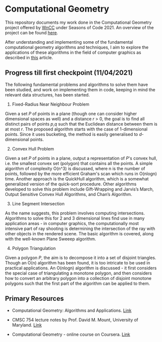 # Computational Geometry

This repository documents my work done in the Computational Geometry project offered by [WnCC](https://wncc-iitb.org) under Seasons of Code 2021. An overview of the project can be found [here](https://wncc-iitb.org/soc_projects/88-comp-geo.html).

After understanding and implementing some of the fundamental computational geometry algorithms and techniques, I aim to explore the applications of these algorithms in the field of computer graphics as described in [this](http://dpd.cs.princeton.edu/Papers/DobkinIEEE.pdf) article.

## Progress till first checkpoint (11/04/2021)

The following fundamental problems and algorithms to solve them have been studied, and work on implementing them in code, keeping in mind the relevant data structures, has been started.

1. Fixed-Radius Near Neighbour Problem

Given a set _P_ of points in a plane (though one can consider higher dimensional spaces as well) and a distance _r_ > 0, the goal is to find all distinct pairs of points _p_,_q_ such that the Euclidean distance between them is at most _r_. The proposed algorithm starts with the case of 1-dimensional points. Since it uses bucketing, the method is easily generalised to _d_-dimensional points.

2. Convex Hull Problem

Given a set _P_ of points in a plane, output a representation of _P_'s convex hull, i.e. the smallest convex set (polygon) that contains all the points. A simple algorithm of complexity O(n^3) is discussed, where n is the number of points, followed by the more efficient Graham's scan which runs in O(nlogn) time. Another approach is the QuickHull algorithm, which is a somewhat generalized version of the quick-sort procedure. Other algorithms developed to solve this problem include Gift-Wrapping and Jarvis’s March, Output Sensitive Convex Hull Algorithms, and Chan’s Algorithm.

3. Line Segment Intersection

As the name suggests, this problem involves computing intersections. Algorithms to solve this for 2 and 3 dimensional lines find use in many application areas - in computer graphics, the computationally most intensive part of ray shooting is determining the intersection of the ray with other objects in the rendered scene. The basic algorithm is covered, along with the well-known Plane Sweeep algorithm.

4. Polygon Triangulation

Given a polygon _P_, the aim is to decompose it into a set of disjoint triangles. Though an O(n) algorithm has been found, it is too intricate to be used in practical applications. An O(nlogn) algorithm is discussed - it first considers the special case of triangulating a monotone polygon, and then considers how to convert an arbitrary polygon into a collection of disjoint monotone polygons such that the first part of the algorithm can be applied to them.

## Primary Resources

* Computational Geometry: Algorithms and Applications. [Link](https://people.inf.elte.hu/fekete/algoritmusok_msc/terinfo_geom/konyvek/Computational%20Geometry%20-%20Algorithms%20and%20Applications,%203rd%20Ed.pdf)

* CMSC 754 lecture notes by Prof. David M. Mount, University of Maryland. [Link](https://www.cs.umd.edu/~mount/754/Lects/754lects.pdf)

* Computational Geometry - online course on Coursera. [Link](https://www.coursera.org/learn/computational-geometry)
